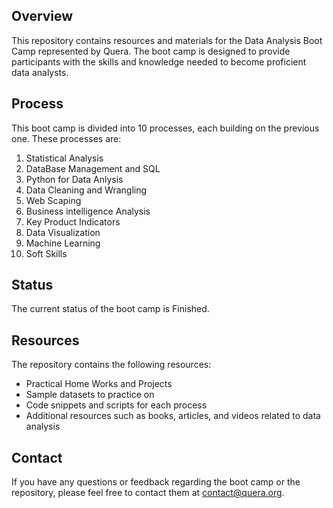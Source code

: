 ## Overview

This repository contains resources and materials for the Data Analysis Boot Camp represented by Quera. The boot camp is designed to provide participants with the skills and knowledge needed to become proficient data analysts.

## Process

This boot camp is divided into 10 processes, each building on the previous one. These processes are:

1. Statistical Analysis
1. DataBase Management and SQL
1. Python for Data Anlysis
1. Data Cleaning and Wrangling
1. Web Scaping
1. Business intelligence Analysis
1. Key Product Indicators
1. Data Visualization
1. Machine Learning
1. Soft Skills

## Status

The current status of the boot camp is Finished.

## Resources

The repository contains the following resources:

- Practical Home Works and Projects
- Sample datasets to practice on
- Code snippets and scripts for each process
- Additional resources such as books, articles, and videos related to data analysis

## Contact

If you have any questions or feedback regarding the boot camp or the repository, please feel free to contact them at [contact@quera.org](mailto:contact@quera.org).
